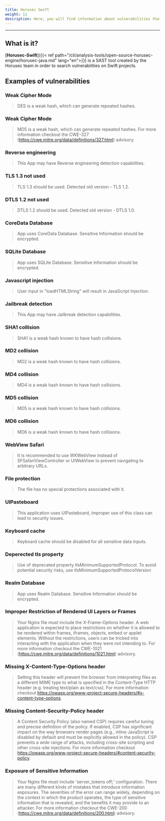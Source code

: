 ```yaml
---
title: Horusec Swift
weight: 11
description: Here, you will find information about vulnerabilities that Horusec can find on Swift projects.
---
```


---

## **What is it?**

 [**Horusec-Swift**]({{< ref path="/cli/analysis-tools/open-source-horusec-engine/horusec-java.md" lang="en">}}) is a SAST tool created by the Horusec team in order to search vulnerabilities on Swift projects. 

## **Examples of vulnerabilities**

### Weak Cipher Mode

> DES is a weak hash, which can generate repeated hashes.

### Weak Cipher Mode

> MD5 is a weak hash, which can generate repeated hashes. For more information checkout the CWE-327 (https://cwe.mitre.org/data/definitions/327.html) advisory.

### Reverse engineering

> This App may have Reverse engineering detection capabilities.


### TLS 1.3 not used

> TLS 1.3 should be used. Detected old version - TLS 1.2.


### DTLS 1.2 not used

> DTLS 1.2 should be used. Detected old version - DTLS 1.0.


### CoreData Database

> App uses CoreData Database. Sensitive Information should be encrypted.


### SQLite Database

> App uses SQLite Database. Sensitive Information should be encrypted.


### Javascript injection

> User input in "loadHTMLString" will result in JavaScript Injection.


### Jailbreak detection

> This App may have Jailbreak detection capabilities.


### SHA1 collision

> SHA1 is a weak hash known to have hash collisions.

### MD2 collision

> MD2 is a weak hash known to have hash collisions.


### MD4 collision

> MD4 is a weak hash known to have hash collisions.


### MD5 collision

> MD5 is a weak hash known to have hash collisions.


### MD6 collision

> MD6 is a weak hash known to have hash collisions.


### WebView Safari

> It is recommended to use WKWebView instead of SFSafariViewController or UIWebView to prevent navigating to arbitrary URLs.


### File protection

> The file has no special protections associated with it.


### UIPasteboard

> This application uses UIPasteboard, improper use of this class can lead to security issues.


### Keyboard cache

> Keyboard cache should be disabled for all sensitive data inputs.


### Deperected tls property

> Use of deprecated property tlsMinimumSupportedProtocol. To avoid potential security risks, use tlsMinimumSupportedProtocolVersion


### Realm Database

> App uses Realm Database. Sensitive Information should be encrypted.


### Improper Restriction of Rendered UI Layers or Frames

> Your Nginx file must include the X-Frame-Options header. A web application is expected to place restrictions on whether it is allowed to be rendered within frames, iframes, objects, embed or applet elements. Without the restrictions, users can be tricked into interacting with the application when they were not intending to. For more information checkout the CWE-1021 (https://cwe.mitre.org/data/definitions/1021.html) advisory.

### Missing X-Content-Type-Options header

> Setting this header will prevent the browser from interpreting files as a different MIME type to what is specified in the Content-Type HTTP header (e.g. treating text/plain as text/css). For more information checkout https://owasp.org/www-project-secure-headers/#x-content-type-options.


### Missing Content-Security-Policy header

>A Content Security Policy (also named CSP) requires careful tuning and precise definition of the policy. If enabled, CSP has significant impact on the way browsers render pages (e.g., inline JavaScript is disabled by default and must be explicitly allowed in the policy). CSP prevents a wide range of attacks, including cross-site scripting and other cross-site injections. For more information checkout https://owasp.org/www-project-secure-headers/#content-security-policy.

### Exposure of Sensitive Information

> Your Nginx file must include 'server_tokens off;' configuration. There are many different kinds of mistakes that introduce information exposures. The severities of the error can range widely, depending on the context in which the product operates, the type of sensitive information that is revealed, and the benefits it may provide to an attacker. For more information checkout the CWE-200 (https://cwe.mitre.org/data/definitions/200.html) advisory.